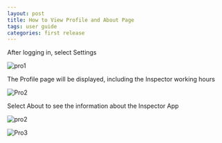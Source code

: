 ```yaml
---
layout: post
title: How to View Profile and About Page
tags: user guide
categories: first release
---
```


After logging in, select Settings


![pro1](https://user-images.githubusercontent.com/81990744/114576009-bdc03200-9c48-11eb-98ee-059cb3c951f4.png)


The Profile page will be displayed, including the Inspector working hours


![Pro2](https://user-images.githubusercontent.com/81990744/114576055-ca448a80-9c48-11eb-87c7-d4a9e89a2f8c.png)


Select About to see the information about the Inspector App


![pro2](https://user-images.githubusercontent.com/81990744/114630603-f97aec00-9c88-11eb-8808-b029ab434197.png)

![Pro3](https://user-images.githubusercontent.com/81990744/114576080-ce70a800-9c48-11eb-9b3e-2db9b37ce1d0.png)
